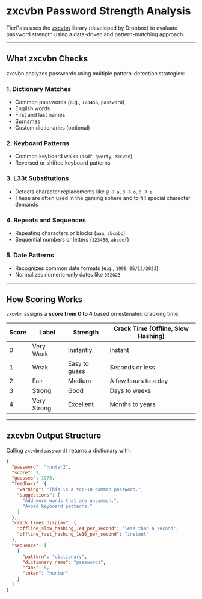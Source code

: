 # zxcvbn Password Strength Analysis

TierPass uses the [zxcvbn](https://github.com/dropbox/zxcvbn) library (developed by Dropbox) to evaluate password strength using a data-driven and pattern-matching approach.

---

## What zxcvbn Checks

zxcvbn analyzes passwords using multiple pattern-detection strategies:

### 1. Dictionary Matches
- Common passwords (e.g., `123456`, `password`)
- English words
- First and last names
- Surnames
- Custom dictionaries (optional)

### 2. Keyboard Patterns
- Common keyboard walks (`asdf`, `qwerty`, `zxcvbn`)
- Reversed or shifted keyboard patterns

### 3. L33t Substitutions
- Detects character replacements like `@` → `a`, `0` → `o`, `!` → `i`
- These are often used in the gaming sphere and to fill special character demands

### 4. Repeats and Sequences
- Repeating characters or blocks (`aaa`, `abcabc`)
- Sequential numbers or letters (`123456`, `abcdef`)

### 5. Date Patterns
- Recognizes common date formats (e.g., `1999`, `05/12/2023`)
- Normalizes numeric-only dates like `052023`

---

## How Scoring Works

`zxcvbn` assigns a **score from 0 to 4** based on estimated cracking time:

| Score | Label         | Strength       | Crack Time (Offline, Slow Hashing)     |
|-------|---------------|----------------|----------------------------------------|
| 0     | Very Weak     | Instantly      | Instant                                |
| 1     | Weak          | Easy to guess  | Seconds or less                        |
| 2     | Fair          | Medium         | A few hours to a day                   |
| 3     | Strong        | Good           | Days to weeks                          |
| 4     | Very Strong   | Excellent      | Months to years                        |


---

## zxcvbn Output Structure

Calling `zxcvbn(password)` returns a dictionary with:

```json
{
  "password": "hunter2",
  "score": 1,
  "guesses": 1073,
  "feedback": {
    "warning": "This is a top-10 common password.",
    "suggestions": [
      "Add more words that are uncommon.",
      "Avoid keyboard patterns."
    ]
  },
  "crack_times_display": {
    "offline_slow_hashing_1e4_per_second": "less than a second",
    "offline_fast_hashing_1e10_per_second": "instant"
  },
  "sequence": [
    {
      "pattern": "dictionary",
      "dictionary_name": "passwords",
      "rank": 5,
      "token": "hunter"
    }
  ]
}